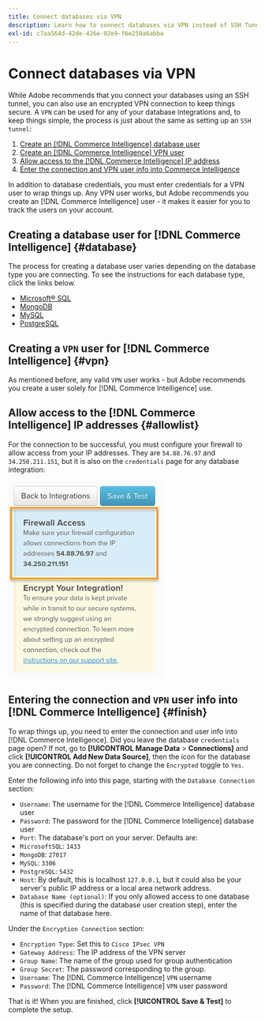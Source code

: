 ```yaml
---
title: Connect databases via VPN
description: Learn how to connect databases via VPN instead of SSH Tunnel.
exl-id: c7aa564d-42de-426e-92e9-f6e250a6abba
---
```

# Connect databases via VPN

While Adobe recommends that you connect your databases using an SSH tunnel, you can also use an encrypted VPN connection to keep things secure. A `VPN` can be used for any of your database integrations and, to keep things simple, the process is just about the same as setting up an `SSH tunnel`:

1. [Create an [!DNL Commerce Intelligence] database user](#database)
1. [Create an [!DNL Commerce Intelligence] VPN user](#vpn)
1. [Allow access to the [!DNL Commerce Intelligence] IP address](#allowlist)
1. [Enter the connection and VPN user info into Commerce Intelligence](#finish)

In addition to database credentials, you must enter credentials for a VPN user to wrap things up. Any VPN user works, but Adobe recommends you create an [!DNL Commerce Intelligence] user - it makes it easier for you to track the users on your account.

## Creating a database user for [!DNL Commerce Intelligence] {#database}

The process for creating a database user varies depending on the database type you are connecting. To see the instructions for each database type, click the links below.

* [Microsoft&reg; SQL](../integrations/microsoft-sql-server.md)
* [MongoDB](../integrations/databases-via-a-vpn.md)
* [MySQL](../integrations/mysql-via-a-direct-connection.md)
* [PostgreSQL](../integrations/postgresql.md)

## Creating a `VPN` user for [!DNL Commerce Intelligence] {#vpn}

As mentioned before, any valid `VPN` user works - but Adobe recommends you create a user solely for [!DNL Commerce Intelligence] use.

## Allow access to the [!DNL Commerce Intelligence] IP addresses {#allowlist}

For the connection to be successful, you must configure your firewall to allow access from your IP addresses. They are `54.88.76.97` and `34.250.211.151`, but it is also on the `credentials` page for any database integration:

![MBI_Allow_Access_IPs.png](../../../assets/MBI_allow_access_IPs.png)

## Entering the connection and `VPN` user info into [!DNL Commerce Intelligence] {#finish}

To wrap things up, you need to enter the connection and user info into [!DNL Commerce Intelligence]. Did you leave the database `credentials` page open? If not, go to **[!UICONTROL Manage Data** > **Connections]** and click **[!UICONTROL Add New Data Source]**, then the icon for the database you are connecting. Do not forget to change the `Encrypted` toggle to `Yes`.

Enter the following info into this page, starting with the `Database Connection` section:

* `Username`: The username for the [!DNL Commerce Intelligence] database user
* `Password`: The password for the [!DNL Commerce Intelligence] database user
* `Port`: The database's port on your server. Defaults are:
* `MicrosoftSQL`: `1433`
* `MongoDB`: `27017`
* `MySQL`: `3306`
* `PostgreSQL`: `5432`
* `Host`: By default, this is localhost `127.0.0.1`, but it could also be your server's public IP address or a local area network address.
* `Database Name (optional)`: If you only allowed access to one database (this is specified during the database user creation step), enter the name of that database here.

Under the `Encryption Connection` section:

* `Encryption Type`: Set this to `Cisco IPsec VPN`
* `Gateway Address`: The IP address of the VPN server
* `Group Name`: The name of the group used for group authentication
* `Group Secret`: The password corresponding to the group.
* `Username`: The [!DNL Commerce Intelligence] `VPN` username
* `Password`: The [!DNL Commerce Intelligence] `VPN` user password

That is it! When you are finished, click **[!UICONTROL Save & Test]** to complete the setup.
